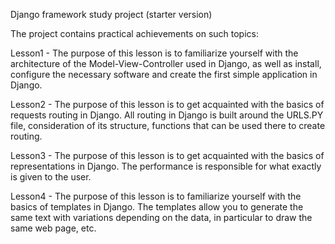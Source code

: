 Django framework study project (starter version)

The project contains practical achievements on such topics:

Lesson1 - The purpose of this lesson is to familiarize yourself with the architecture of the Model-View-Controller used in Django, as well as install, configure the necessary software and create the first simple application in Django.

Lesson2 - The purpose of this lesson is to get acquainted with the basics of requests routing in Django. All routing in Django is built around the URLS.PY file, consideration of its structure, functions that can be used there to create routing.

Lesson3 - The purpose of this lesson is to get acquainted with the basics of representations in Django. The performance is responsible for what exactly is given to the user.

Lesson4 - The purpose of this lesson is to familiarize yourself with the basics of templates in Django. The templates allow you to generate the same text with variations depending on the data, in particular to draw the same web page, etc.

